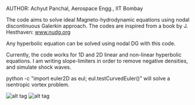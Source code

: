 AUTHOR: Achyut Panchal, Aerospace Engg., IIT Bombay

The code aims to solve ideal Magneto-hydrodynamic equations using nodal discontinuous Galerkin approach. The codes are inspired from a book by J. Hesthaven: www.nudg.org

Any hyperbolic equation can be solved using nodal DG with this code.

Currently, the code works for 1D and 2D linear and non-linear hyperbolic equations. I am writing slope-limiters in order to remove negative densities, and simulate shock waves.

python -c "import euler2D as eul; eul.testCurvedEuler()"   will solve a isentropic vortex problem.

![alt tag](https://github.com/Achyut2404/nodalDG/master/results/bowShock.png)
![alt tag](https://github.com/Achyut2404/nodalDG/master/results/fwdStepM3_HD.png)

